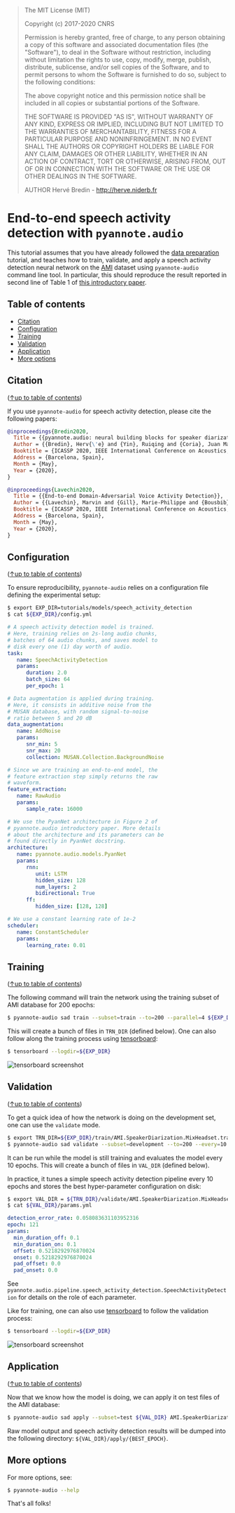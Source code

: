 > The MIT License (MIT)
>
> Copyright (c) 2017-2020 CNRS
>
> Permission is hereby granted, free of charge, to any person obtaining a copy
> of this software and associated documentation files (the "Software"), to deal
> in the Software without restriction, including without limitation the rights
> to use, copy, modify, merge, publish, distribute, sublicense, and/or sell
> copies of the Software, and to permit persons to whom the Software is
> furnished to do so, subject to the following conditions:
>
> The above copyright notice and this permission notice shall be included in all
> copies or substantial portions of the Software.
>
> THE SOFTWARE IS PROVIDED "AS IS", WITHOUT WARRANTY OF ANY KIND, EXPRESS OR
> IMPLIED, INCLUDING BUT NOT LIMITED TO THE WARRANTIES OF MERCHANTABILITY,
> FITNESS FOR A PARTICULAR PURPOSE AND NONINFRINGEMENT. IN NO EVENT SHALL THE
> AUTHORS OR COPYRIGHT HOLDERS BE LIABLE FOR ANY CLAIM, DAMAGES OR OTHER
> LIABILITY, WHETHER IN AN ACTION OF CONTRACT, TORT OR OTHERWISE, ARISING FROM,
> OUT OF OR IN CONNECTION WITH THE SOFTWARE OR THE USE OR OTHER DEALINGS IN THE
> SOFTWARE.
>
> AUTHOR
> Hervé Bredin - http://herve.niderb.fr

# End-to-end speech activity detection with `pyannote.audio`

This tutorial assumes that you have already followed the [data preparation](../../data_preparation) tutorial, and teaches how to train, validate, and apply a speech activity detection neural network on the [AMI](http://groups.inf.ed.ac.uk/ami/corpus) dataset using `pyannote-audio` command line tool. In particular, this should reproduce the result reported in second line of Table 1 of [this introductory paper](https://arxiv.org/abs/1911.01255).

## Table of contents
- [Citation](#citation)
- [Configuration](#configuration)
- [Training](#training)
- [Validation](#validation)
- [Application](#application)
- [More options](#more-options)

## Citation
([↑up to table of contents](#table-of-contents))

If you use `pyannote-audio` for speech activity detection, please cite the following papers:

```bibtex
@inproceedings{Bredin2020,
  Title = {{pyannote.audio: neural building blocks for speaker diarization}},
  Author = {{Bredin}, Herv{\'e} and {Yin}, Ruiqing and {Coria}, Juan Manuel and {Gelly}, Gregory and {Korshunov}, Pavel and {Lavechin}, Marvin and {Fustes}, Diego and {Titeux}, Hadrien and {Bouaziz}, Wassim and {Gill}, Marie-Philippe},
  Booktitle = {ICASSP 2020, IEEE International Conference on Acoustics, Speech, and Signal Processing},
  Address = {Barcelona, Spain},
  Month = {May},
  Year = {2020},
}
```

```bibtex
@inproceedings{Lavechin2020,
  Title = {{End-to-end Domain-Adversarial Voice Activity Detection}},
  Author = {{Lavechin}, Marvin and {Gill}, Marie-Philippe and {Bousbib}, Ruben and {Bredin}, Herv{\'e} and {Garcia-Perera}, Leibny Paola},
  Booktitle = {ICASSP 2020, IEEE International Conference on Acoustics, Speech, and Signal Processing},
  Address = {Barcelona, Spain},
  Month = {May},
  Year = {2020},
}
```


## Configuration
([↑up to table of contents](#table-of-contents))

To ensure reproducibility, `pyannote-audio` relies on a configuration file defining the experimental setup:

```bash
$ export EXP_DIR=tutorials/models/speech_activity_detection
$ cat ${EXP_DIR}/config.yml
```
```yaml
# A speech activity detection model is trained.
# Here, training relies on 2s-long audio chunks,
# batches of 64 audio chunks, and saves model to
# disk every one (1) day worth of audio.
task:
   name: SpeechActivityDetection
   params:
      duration: 2.0
      batch_size: 64
      per_epoch: 1

# Data augmentation is applied during training.
# Here, it consists in additive noise from the
# MUSAN database, with random signal-to-noise
# ratio between 5 and 20 dB
data_augmentation:
   name: AddNoise
   params:
      snr_min: 5
      snr_max: 20
      collection: MUSAN.Collection.BackgroundNoise

# Since we are training an end-to-end model, the
# feature extraction step simply returns the raw
# waveform.
feature_extraction:
   name: RawAudio
   params:
      sample_rate: 16000

# We use the PyanNet architecture in Figure 2 of
# pyannote.audio introductory paper. More details
# about the architecture and its parameters can be
# found directly in PyanNet docstring.
architecture:
   name: pyannote.audio.models.PyanNet
   params:
      rnn:
         unit: LSTM
         hidden_size: 128
         num_layers: 2
         bidirectional: True
      ff:
         hidden_size: [128, 128]

# We use a constant learning rate of 1e-2
scheduler:
   name: ConstantScheduler
   params:
      learning_rate: 0.01
```

## Training
([↑up to table of contents](#table-of-contents))

The following command will train the network using the training subset of AMI database for 200 epochs:

```bash
$ pyannote-audio sad train --subset=train --to=200 --parallel=4 ${EXP_DIR} AMI.SpeakerDiarization.MixHeadset
```

This will create a bunch of files in `TRN_DIR` (defined below). One can also follow along the training process using [tensorboard](https://github.com/tensorflow/tensorboard):
```bash
$ tensorboard --logdir=${EXP_DIR}
```

![tensorboard screenshot](tb_train.png)


## Validation
([↑up to table of contents](#table-of-contents))

To get a quick idea of how the network is doing on the development set, one can use the `validate` mode.

```bash
$ export TRN_DIR=${EXP_DIR}/train/AMI.SpeakerDiarization.MixHeadset.train
$ pyannote-audio sad validate --subset=development --to=200 --every=10 ${TRN_DIR} AMI.SpeakerDiarization.MixHeadset
```
It can be run while the model is still training and evaluates the model every 10 epochs. This will create a bunch of files in `VAL_DIR` (defined below). 

In practice, it tunes a simple speech activity detection pipeline every 10 epochs and stores the best hyper-parameter configuration on disk:

```bash
$ export VAL_DIR = ${TRN_DIR}/validate/AMI.SpeakerDiarization.MixHeadset.development
$ cat ${VAL_DIR}/params.yml
```
```yaml
detection_error_rate: 0.058083631103952316
epoch: 121
params:
  min_duration_off: 0.1
  min_duration_on: 0.1
  offset: 0.5218292976870024
  onset: 0.5218292976870024
  pad_offset: 0.0
  pad_onset: 0.0
```

See `pyannote.audio.pipeline.speech_activity_detection.SpeechActivityDetection` for details on the role of each parameter.

Like for training, one can also use [tensorboard](https://github.com/tensorflow/tensorboard) to follow the validation process:

```bash
$ tensorboard --logdir=${EXP_DIR}
```

![tensorboard screenshot](tb_validate.png)


## Application
([↑up to table of contents](#table-of-contents))

Now that we know how the model is doing, we can apply it on test files of the AMI database: 

```bash
$ pyannote-audio sad apply --subset=test ${VAL_DIR} AMI.SpeakerDiarization.MixHeadset 
```

Raw model output and speech activity detection results will be dumped into the following directory: `${VAL_DIR}/apply/{BEST_EPOCH}`.

## More options

For more options, see:

```bash
$ pyannote-audio --help
```

That's all folks!
